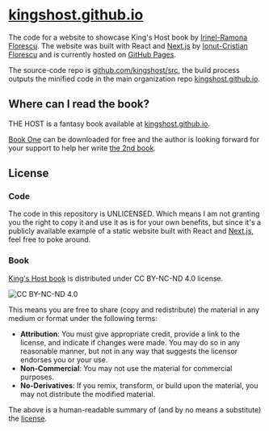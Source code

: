 # [kingshost.github.io](https://kingshost.github.io)

The code for a website to showcase King's Host book by [Irinel-Ramona Florescu](https://www.behance.net/iflorescu).
The website was built with React and [Next.js](https://github.com/zeit/next.js/) by [Ionut-Cristian Florescu](https://www.linkedin.com/in/icflorescu/) and is currently hosted on [GitHub Pages](https://pages.github.com/).

The source-code repo is [github.com/kingshost/src](https://github.com/kingshost/src), the build process outputs the minified code in the main organization repo [kingshost.github.io](https://kingshost.github.io).

## Where can I read the book?

THE HOST is a fantasy book available at [kingshost.github.io](https://kingshost.github.io).

[Book One](https://kingshost.github.io/book-one/) can be downloaded for free and the author is looking forward for your support to help her write [the 2nd book](https://kingshost.github.io/book-two/).

## License

### Code

The code in this repository is UNLICENSED. Which means I am not granting you the right to copy it and use it as is for your own benefits, but since it's a publicly available example of a static website built with React and [Next.js](https://github.com/zeit/next.js/), feel free to poke around.

### Book

[King's Host book](https://kingshost.github.io) is distributed under CC BY-NC-ND 4.0 license.

![CC BY-NC-ND 4.0](https://i.creativecommons.org/l/by-nc-nd/4.0/88x31.png)

This means you are free to share (copy and redistribute) the material in any medium or format under the following terms:

- **Attribution**:
  You must give appropriate credit, provide a link to the license, and indicate if changes were made. You may do so in any reasonable manner, but not in any way that suggests the licensor endorses you or your use.
- **Non-Commercial**:
  You may not use the material for commercial purposes.
- **No-Derivatives**:
  If you remix, transform, or build upon the material, you may not distribute the modified material.

The above is a human-readable summary of (and by no means a substitute) the [license](https://creativecommons.org/licenses/by-nc-nd/4.0/legalcode).
